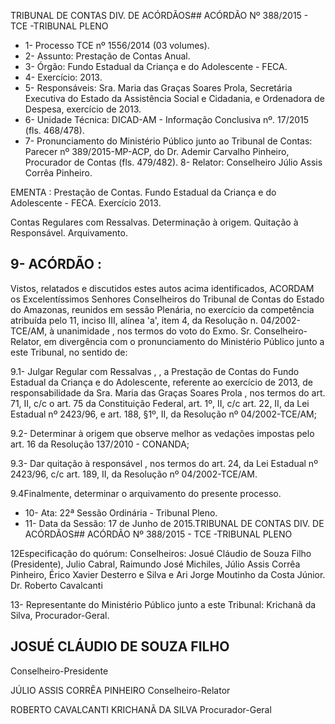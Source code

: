 TRIBUNAL DE CONTAS DIV. DE ACÓRDÃOS## ACÓRDÃO Nº 388/2015 - TCE -TRIBUNAL PLENO

- 1- Processo TCE nº 1556/2014 (03 volumes).
- 2- Assunto: Prestação de Contas Anual.
- 3- Órgão: Fundo Estadual da Criança e do Adolescente - FECA.
- 4- Exercício: 2013.
- 5- Responsáveis: Sra. Maria das Graças Soares Prola, Secretária Executiva do Estado da Assistência Social e Cidadania, e Ordenadora de Despesa, exercício de 2013.
- 6- Unidade Técnica: DICAD-AM - Informação Conclusiva nº. 17/2015 (fls. 468/478).
- 7-  Pronunciamento  do Ministério Público  junto  ao Tribunal  de Contas: Parecer  nº 389/2015-MP-ACP, do Dr. Ademir Carvalho Pinheiro, Procurador de Contas (fls. 479/482). 8- Relator: Conselheiro Júlio Assis Corrêa Pinheiro.

EMENTA :  Prestação  de  Contas.  Fundo  Estadual da  Criança  e  do  Adolescente  -  FECA.  Exercício 2013.

Contas Regulares com Ressalvas. Determinação à origem.  Quitação à Responsável. Arquivamento.

## 9- ACÓRDÃO :

Vistos, relatados e discutidos estes autos acima identificados, ACORDAM os Excelentíssimos Senhores Conselheiros do Tribunal de Contas do Estado do Amazonas, reunidos em sessão Plenária, no exercício  da competência atribuída pelo 11,  inciso III, alínea 'a', item 4, da Resolução n. 04/2002-TCE/AM, à unanimidade , nos termos do voto do Exmo. Sr. Conselheiro-Relator, em divergência com o pronunciamento do Ministério Público junto a este Tribunal, no sentido de:

9.1-  Julgar  Regular   com  Ressalvas , ,  a  Prestação  de  Contas  do  Fundo Estadual da Criança e do Adolescente, referente ao exercício de 2013, de responsabilidade da Sra. Maria das Graças Soares Prola , nos termos do art. 71, II, c/c o art. 75 da Constituição Federal, art. 1º, II, c/c art. 22, II, da Lei Estadual nº 2423/96, e art. 188, §1º, II, da Resolução nº 04/2002-TCE/AM;

9.2- Determinar à origem que observe melhor as vedações impostas pelo art. 16 da Resolução 137/2010 - CONANDA;

9.3- Dar quitação à responsável ,  nos  termos do art. 24, da Lei Estadual nº 2423/96, c/c art. 189, II, da Resolução nº 04/2002-TCE/AM.

9.4Finalmente, determinar o arquivamento do presente processo.

- 10- Ata: 22ª Sessão Ordinária - Tribunal Pleno.
- 11- Data da Sessão: 17 de Junho de 2015.TRIBUNAL DE CONTAS DIV. DE ACÓRDÃOS## ACÓRDÃO Nº 388/2015 - TCE -TRIBUNAL PLENO

12Especificação do quórum: Conselheiros: Josué Cláudio de Souza Filho (Presidente),  Julio  Cabral,  Raimundo  José  Michiles,  Júlio  Assis  Corrêa  Pinheiro,  Érico Xavier Desterro e Silva e Ari Jorge Moutinho da Costa Júnior. Dr. Roberto Cavalcanti

13- Representante do Ministério Público junto a este Tribunal: Krichanã da Silva, Procurador-Geral.

## JOSUÉ CLÁUDIO DE SOUZA FILHO

Conselheiro-Presidente

JÚLIO ASSIS CORRÊA PINHEIRO Conselheiro-Relator

ROBERTO CAVALCANTI KRICHANÃ DA SILVA Procurador-Geral